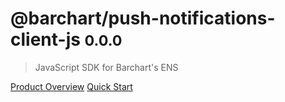 # @barchart/push-notifications-client-js <small>0.0.0</small>

> JavaScript SDK for Barchart&#x27;s ENS

[Product Overview](/content/product_overview)
[Quick Start](/content/quick_start)